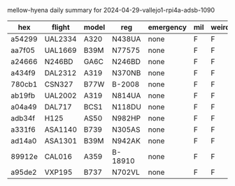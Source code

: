 mellow-hyena daily summary for 2024-04-29-vallejo1-rpi4a-adsb-1090

|hex|flight|model|reg|emergency|mil|weirdo|
|--|--|--|--|--|--|--|
|a54299|UAL2334|A320|N438UA|none|F|F|
|aa7f05|UAL1669|B39M|N77575|none|F|F|
|a24666|N246BD|GA6C|N246BD|none|F|F|
|a434f9|DAL2312|A319|N370NB|none|F|F|
|780cb1|CSN327|B77W|B-2008|none|F|F|
|ab19fb|UAL2002|A319|N814UA|none|F|F|
|a04a49|DAL717|BCS1|N118DU|none|F|F|
|adb34f|H125|AS50|N982HP|none|F|F|
|a331f6|ASA1140|B739|N305AS|none|F|F|
|ad14a0|ASA1301|B39M|N942AK|none|F|F|
|89912e|CAL016|A359|B-18910|none|F|F|
|a95de2|VXP195|B737|N702VL|none|F|F|
